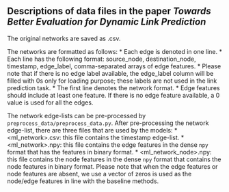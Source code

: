 ## Descriptions of data files in the paper *Towards Better Evaluation for Dynamic Link Prediction*

The original networks are saved as <network>.csv.

The networks are formatted as follows:
	* Each edge is denoted in one line.
	* Each line has the following format: source_node, destination_node, timestamp, edge_label, comma-separated arrays of edge features.
		* Please note that if there is no edge label available, the edge_label column will be filled with 0s only for loading purpose; these labels are not used in the link prediction task.
	* The first line denotes the network format.
	* Edge features should include at least one feature. If there is no edge feature available, a 0 value is used for all the edges.

The network edge-lists can be pre-processed by ```preprocess_data/preprocess_data.py```.
After pre-processing the network edge-list, there are three files that are used by the models:
	* <ml_network>.csv: this file contains the timestamp edge-list.
	* <ml_network>.npy: this file contains the edge features in the dense `npy` format that has the features in binary format.
	* <ml_network_node>.npy: this file contains the node features in the dense `npy` format that contains the node features in binary format.
Please note that when the edge features or node features are absent, we use a vector of zeros is used as the node/edge features in line with the baseline methods.
